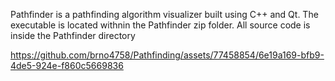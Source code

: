 Pathfinder is a pathfinding algorithm visualizer built using C++ and Qt. 
The executable is located withnin the Pathfinder zip folder.
All source code is inside the Pathfinder directory

https://github.com/brno4758/Pathfinding/assets/77458854/6e19a169-bfb9-4de5-924e-f860c5669836

